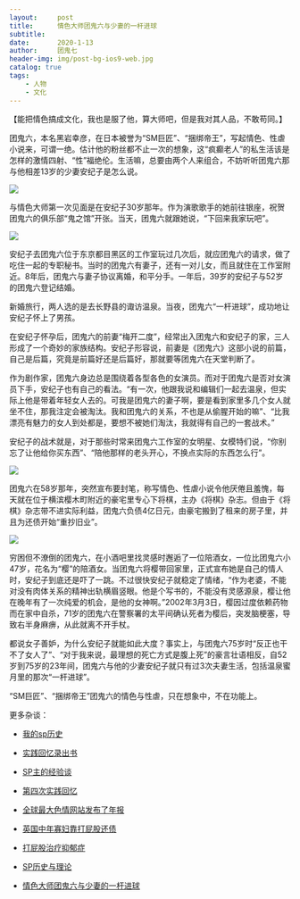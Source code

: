 ```yaml
---
layout:     post
title:      情色大师团鬼六与少妻的一杆进球
subtitle:   
date:       2020-1-13
author:     团鬼七
header-img: img/post-bg-ios9-web.jpg
catalog: true
tags:
    - 人物
    - 文化
---
```


【能把情色搞成文化，我也是服了他，算大师吧，但是我对其人品，不敢苟同。】


团鬼六，本名黑岩幸彦，在日本被誉为“SM巨匠”、“捆绑帝王”，写起情色、性虐小说来，可谓一绝。估计他的粉丝都不止一次的想象，这“疯癫老人”的私生活该是怎样的激情四射、“性”福绝伦。生活嘛，总要由两个人来组合，不妨听听团鬼六那与他相差13岁的少妻安纪子是怎么说。


![](https://cdn.steemitimages.com/DQmTLahiNcPCyzARTB6EzBzCFhScKQi3yhpysGTqL7Hm77U/image.png)


与情色大师第一次见面是在安纪子30岁那年。作为演歌歌手的她前往银座，祝贺团鬼六的俱乐部“鬼之馆”开张。当天，团鬼六就跟她说，“下回来我家玩吧”。

![](https://cdn.steemitimages.com/DQmdMKdGp1q91NScy9mfs7bXxHWUnc2RmWHPqoZhDjR9gx7/image.png)

安纪子去团鬼六位于东京都目黑区的工作室玩过几次后，就应团鬼六的请求，做了吃住一起的专职秘书。当时的团鬼六有妻子，还有一对儿女，而且就住在工作室附近。8年后，团鬼六与妻子协议离婚，和平分手。一年后，39岁的安纪子与52岁的团鬼六登记结婚。

新婚旅行，两人选的是去长野县的诹访温泉。当夜，团鬼六“一杆进球”，成功地让安纪子怀上了男孩。

在安纪子怀孕后，团鬼六的前妻“梅开二度”，经常出入团鬼六和安纪子的家，三人形成了一个奇妙的家族结构。安纪子形容说，前妻是《团鬼六》这部小说的前篇，自己是后篇，究竟是前篇好还是后篇好，那就要等团鬼六在天堂判断了。

作为剧作家，团鬼六身边总是围绕着各型各色的女演员。而对于团鬼六是否对女演员下手，安纪子也有自己的看法。“有一次，他跟我说和编辑们一起去温泉，但实际上他是带着年轻女人去的。可我是团鬼六的妻子啊，要是看到家里多几个女人就坐不住，那我注定会被淘汰。我和团鬼六的关系，不也是从偷腥开始的嘛”、“比我漂亮有魅力的女人到处都是，要想不被她们淘汰，我就得有自己的一套战术。”

安纪子的战术就是，对于那些时常来团鬼六工作室的女明星、女模特们说，“你别忘了让他给你买东西”、“陪他那样的老头开心，不换点实际的东西怎么行”。

![](https://cdn.steemitimages.com/DQmS8PZC4C4MURozKRvsGW9wqb3RRYSa4xzJpGk6X2ZDfeh/image.png)

团鬼六在58岁那年，突然宣布要封笔，称写情色、性虐小说令他厌倦且羞愧，每天就在位于横滨樱木町附近的豪宅里专心下将棋，主办《将棋》杂志。但由于《将棋》杂志带不进实际利益，团鬼六负债4亿日元，由豪宅搬到了租来的房子里，并且为还债开始“重抄旧业”。


 

![](https://cdn.steemitimages.com/DQmTGjtWXDcqhAou8s3v9JBjkcWZ8tuLPFgA9Dakus8WTGS/image.png)

穷困但不潦倒的团鬼六，在小酒吧里找灵感时邂逅了一位陪酒女，一位比团鬼六小47岁，花名为“樱”的陪酒女。当团鬼六将樱带回家里，正式宣布她是自己的情人时，安纪子到底还是吓了一跳。不过很快安纪子就稳定了情绪，“作为老婆，不能对没有肉体关系的精神出轨横眉竖眼。他是个写书的，不能没有灵感源泉，樱让他在晚年有了一次纯爱的机会，是他的女神啊。”2002年3月3日，樱因过度依赖药物而在家中自杀，71岁的团鬼六在警察署的太平间确认死者为樱后，突发脑梗塞，导致右半身麻痹，从此就离不开手杖。

都说女子善妒，为什么安纪子就能如此大度？事实上，与团鬼六75岁时“反正也干不了女人了”、“对于我来说，最理想的死亡方式是腹上死”的豪言壮语相反，自52岁到75岁的23年间，团鬼六与他的少妻安纪子就只有过3次夫妻生活，包括温泉蜜月里的那次“一杆进球”。

“SM巨匠”、“捆绑帝王”团鬼六的情色与性虐，只在想象中，不在功能上。


更多杂谈：

- [我的sp历史](http://childinside.club/2019/10/10/%E6%88%91%E7%9A%84sp%E5%8E%86%E5%8F%B2/)

- [实践回忆录出书](http://childinside.club/2020/01/15/%E5%AE%9E%E8%B7%B5%E5%9B%9E%E5%BF%86%E5%BD%95%E5%87%BA%E4%B9%A6/)

- [SP主的经验谈](http://childinside.club/2013/04/17/SP%E4%B8%BB%E7%9A%84%E7%BB%8F%E9%AA%8C%E8%B0%88/)

- [第四次实践回忆](http://childinside.club/2018/10/16/%E7%AC%AC%E5%9B%9B%E6%AC%A1%E5%AE%9E%E8%B7%B5%E5%9B%9E%E5%BF%86/)

- [全球最大色情网站发布了年报](http://childinside.club/2020/03/06/%E5%85%A8%E7%90%83%E6%9C%80%E5%A4%A7%E8%89%B2%E6%83%85%E7%BD%91%E7%AB%99%E5%8F%91%E5%B8%83%E4%BA%86%E5%B9%B4%E6%8A%A5/)

- [英国中年寡妇靠打屁股还债](http://childinside.club/2020/02/07/%E8%8B%B1%E5%9B%BD%E4%B8%AD%E5%B9%B4%E5%AF%A1%E5%A6%87/)

- [打屁股治疗抑郁症](http://childinside.club/2020/01/19/%E6%89%93%E5%B1%81%E8%82%A1%E6%B2%BB%E7%96%97%E6%8A%91%E9%83%81%E7%97%87/)

- [SP历史与理论](http://childinside.club/2019/12/31/SP%E5%8E%86%E5%8F%B2%E4%B8%8E%E7%90%86%E8%AE%BA/)

- [情色大师团鬼六与少妻的一杆进球](http://childinside.club/2020/01/13/%E6%83%85%E8%89%B2%E5%A4%A7%E5%B8%88%E5%9B%A2%E9%AC%BC%E5%85%AD%E4%B8%8E%E5%B0%91%E5%A6%BB%E7%9A%84%E4%B8%80%E6%9D%86%E8%BF%9B%E7%90%83/)
